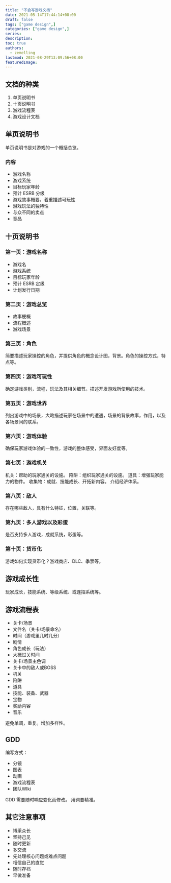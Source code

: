 ```yaml
---
title: "不会写游戏文档"
date: 2021-05-14T17:44:14+08:00
draft: false
tags: ["game design",]
categories: ["game design",]
series:
description:
toc: true
authors:
  - zemelling
lastmod: 2021-08-29T13:09:56+08:00
featuredImage:
---
```


## 文档的种类

1. 单页说明书
2. 十页说明书
3. 游戏流程表
4. 游戏设计文档

## 单页说明书

单页说明书是对游戏的一个概括总览。

### 内容

* 游戏名称
* 游戏系统
* 目标玩家年龄
* 预计 ESRB 分级
* 游戏故事概要，着重描述可玩性
* 游戏玩法的独特性
* 与众不同的卖点
* 竞品

## 十页说明书

### 第一页：游戏名称

* 游戏名
* 游戏系统
* 目标玩家年龄
* 预计 ESRB 定级
* 计划发行日期

### 第二页：游戏总览

* 故事梗概
* 流程概述
* 游戏场景

### 第三页：角色

简要描述玩家操控的角色，并提供角色的概念设计图，背景。角色的操控方式，特点等。

### 第四页：游戏可玩性 

确定游戏类别，流程，玩法及其相关细节。描述开发游戏所使用的技术。

### 第五页：游戏世界

列出游戏中的场景，大略描述玩家在场景中的遭遇，场景的背景故事，作用，以及各场景间的联系。

### 第六页：游戏体验

确保玩家游戏体验的一致性，游戏的整体感受，界面友好度等。

### 第七页：游戏机关

机关：帮助的玩家通关的设施。
陷阱：组织玩家通关的设施。
道具：增强玩家能力的物件。
收集物：成就、技能成长、开拓新内容。
介绍经济体系。

### 第八页：敌人

存在哪些敌人，具有什么特征，位置，关联等。

### 第九页：多人游戏以及彩蛋

是否支持多人游戏，成就系统，彩蛋等。

### 第十页：货币化

游戏如何实现货币化？游戏商店、DLC、季票等。

## 游戏成长性

玩家成长，技能系统、等级系统、或连招系统等。

## 游戏流程表

* 关卡/场景
* 文件名（关卡/场景命名）
* 时间（游戏里几时几分）
* 剧情
* 角色成长（玩法）
* 大概过关时间
* 关卡/场景主色调
* 关卡中的敌人或BOSS
* 机关
* 陷阱
* 道具
* 技能、装备、武器
* 宝物
* 奖励内容
* 音乐

避免单调，重复。增加多样性。

## GDD

编写方式：
* 分镜
* 图表
* 动画
* 游戏流程表
* 团队WIki

GDD 需要随时响应变化而修改。
用词要精准。

## 其它注意事项

* 博采众长
* 坚持己见
* 随时更新
* 多交流
* 先处理核心问题或难点问题
* 相信自己的直觉
* 随时存档
* 早做准备